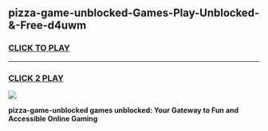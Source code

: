 
## pizza-game-unblocked-Games-Play-Unblocked-&-Free-d4uwm
<h3>
<a href="https://premium76.site?title=pizza-game-unblocked&ref=24A">CLICK TO PLAY</a></h3>
<hr>

<h3>
<a href="https://premium76.site?title=pizza-game-unblocked&ref=24A">CLICK 2 PLAY</a>
  
</h3>

<a href="https://premium76.site?title=pizza-game-unblocked&ref=24A"><img src="https://clearcache.store/games.png"></a>


**pizza-game-unblocked games unblocked: Your Gateway to Fun and Accessible Online Gaming**
